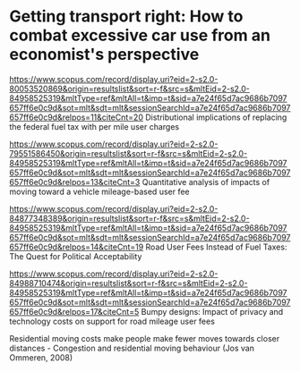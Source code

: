 # Getting transport right: How to combat excessive car use from an economist's perspective

https://www.scopus.com/record/display.uri?eid=2-s2.0-80053520869&origin=resultslist&sort=r-f&src=s&mltEid=2-s2.0-84958525319&mltType=ref&mltAll=t&imp=t&sid=a7e24f65d7ac9686b7097657ff6e0c9d&sot=mlt&sdt=mlt&sessionSearchId=a7e24f65d7ac9686b7097657ff6e0c9d&relpos=11&citeCnt=20 Distributional implications of replacing the federal fuel tax with per mile user charges

https://www.scopus.com/record/display.uri?eid=2-s2.0-79551586450&origin=resultslist&sort=r-f&src=s&mltEid=2-s2.0-84958525319&mltType=ref&mltAll=t&imp=t&sid=a7e24f65d7ac9686b7097657ff6e0c9d&sot=mlt&sdt=mlt&sessionSearchId=a7e24f65d7ac9686b7097657ff6e0c9d&relpos=13&citeCnt=3 Quantitative analysis of impacts of moving toward a vehicle mileage-based user fee

https://www.scopus.com/record/display.uri?eid=2-s2.0-84877348389&origin=resultslist&sort=r-f&src=s&mltEid=2-s2.0-84958525319&mltType=ref&mltAll=t&imp=t&sid=a7e24f65d7ac9686b7097657ff6e0c9d&sot=mlt&sdt=mlt&sessionSearchId=a7e24f65d7ac9686b7097657ff6e0c9d&relpos=14&citeCnt=19 Road User Fees Instead of Fuel Taxes: The Quest for Political Acceptability

https://www.scopus.com/record/display.uri?eid=2-s2.0-84988710474&origin=resultslist&sort=r-f&src=s&mltEid=2-s2.0-84958525319&mltType=ref&mltAll=t&imp=t&sid=a7e24f65d7ac9686b7097657ff6e0c9d&sot=mlt&sdt=mlt&sessionSearchId=a7e24f65d7ac9686b7097657ff6e0c9d&relpos=17&citeCnt=5 Bumpy designs: Impact of privacy and technology costs on support for road mileage user fees

Residential moving costs make people make fewer moves towards closer distances - Congestion and residential moving behaviour (Jos van Ommeren, 2008)
